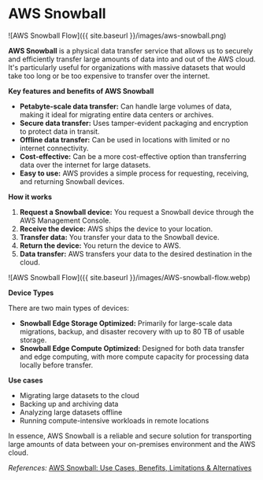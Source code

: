 # AWS Snowball

![AWS Snowball Flow]({{ site.baseurl }}/images/aws-snowball.png)

**AWS Snowball** is a physical data transfer service that allows us to securely and efficiently transfer large amounts of data into and out of the AWS cloud. It's particularly useful for organizations with massive datasets that would take too long or be too expensive to transfer over the internet.

**Key features and benefits of AWS Snowball**

* **Petabyte-scale data transfer:** Can handle large volumes of data, making it ideal for migrating entire data centers or archives.
* **Secure data transfer:** Uses tamper-evident packaging and encryption to protect data in transit.
* **Offline data transfer:** Can be used in locations with limited or no internet connectivity.
* **Cost-effective:** Can be a more cost-effective option than transferring data over the internet for large datasets.
* **Easy to use:** AWS provides a simple process for requesting, receiving, and returning Snowball devices.

**How it works**
1. **Request a Snowball device:** You request a Snowball device through the AWS Management Console.
2. **Receive the device:** AWS ships the device to your location.
3. **Transfer data:** You transfer your data to the Snowball device.
4. **Return the device:** You return the device to AWS.
5. **Data transfer:** AWS transfers your data to the desired destination in the cloud.

![AWS Snowball Flow]({{ site.baseurl }}/images/AWS-snowball-flow.webp)

**Device Types**

There are two main types of devices:
  * **Snowball Edge Storage Optimized:** Primarily for large-scale data migrations, backup, and disaster recovery with up to 80 TB of usable storage.
  * **Snowball Edge Compute Optimized:** Designed for both data transfer and edge computing, with more compute capacity for processing data locally before transfer.

**Use cases**
* Migrating large datasets to the cloud
* Backing up and archiving data
* Analyzing large datasets offline
* Running compute-intensive workloads in remote locations

In essence, AWS Snowball is a reliable and secure solution for transporting large amounts of data between your on-premises environment and the AWS cloud.

<em>References:</em> [AWS Snowball: Use Cases, Benefits, Limitations & Alternatives](https://www.resilio.com/blog/aws-snowball-and-alternatives)